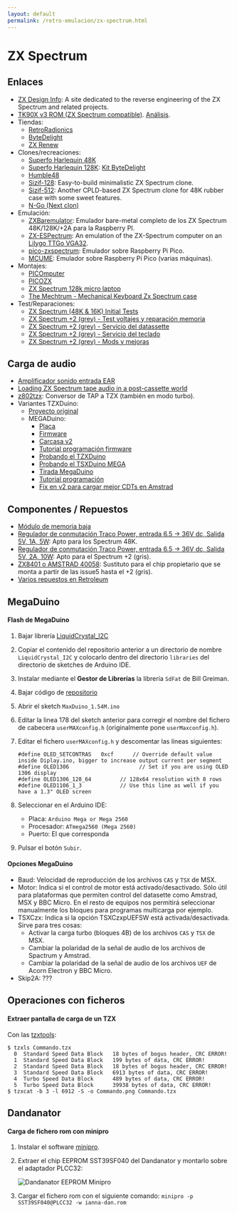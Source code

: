 ```yaml
---
layout: default
permalink: /retro-emulacion/zx-spectrum.html
---
```


# ZX Spectrum

## Enlaces

* [ZX Design Info](http://www.zxdesign.info/): A site dedicated to the reverse engineering of the ZX Spectrum and related projects.
* [TK90X v3 ROM (ZX Spectrum compatible)](https://sites.google.com/view/rodolfoguerra). [Análisis](https://www.elmundodelspectrum.com/lanzada-nueva-rom-para-los-tk90x-con-multiples-mejoras/).
* Tiendas:
    * [RetroRadionics](https://retroradionics.co.uk/)
    * [ByteDelight](https://www.bytedelight.com/)
    * [ZX Renew](https://zxrenew.co.uk/)
* Clones/recreaciones:
    * [Superfo Harlequin 48K](http://trastero.speccy.org/cosas/JL/Harlequin/superfo1.html)
    * [Superfo Harlequin 128K](http://trastero.speccy.org/cosas/JL/Superfo-Harlequin-128K/128K.html): [Kit ByteDelight](https://www.bytedelight.com/?product=harlequin-128k-rev-2d-black-large-diy-kit)
    * [Humble48](https://www.8bits4ever.net/product-page/humble48)
    * [Sizif-128](https://github.com/UzixLS/zx-sizif-128): Easy-to-build minimalistic ZX Spectrum clone.
    * [Sizif-512](https://github.com/UzixLS/zx-sizif-512): Another CPLD-based ZX Spectrum clone for 48K rubber case with some sweet features.
    * [N-Go (Next clon)](https://manuferhi.com/c/n-go)
* Emulación:
    * [ZXBaremulator](https://zxmini.speccy.org/es/index.html): Emulador bare-metal completo de los ZX Spectrum 48K/128K/+2A para la Raspberry PI.
    * [ZX-ESPectrum](https://github.com/dcrespo3d/ZX-ESPectrum-Wiimote/tree/lilygo-ttgo-vga32): An emulation of the ZX-Spectrum computer on an [Lilygo TTGo VGA32](https://es.aliexpress.com/item/33014937190.html).
    * [pico-zxspectrum](https://github.com/fruit-bat/pico-zxspectrum): Emulador sobre Raspberry Pi Pico.
    * [MCUME](https://github.com/Jean-MarcHarvengt/MCUME): Emulador sobre Raspberry Pi Pico (varias máquinas).
* Montajes:
    * [PICOmputer](https://www.tindie.com/products/bobricius/picomputer-rp2040-raspbbery-pico-qwerty-devkit/)
    * [PICOZX](https://www.tindie.com/products/bobricius/picozx-zx-spectrum-128k-vga-emulator-on-rpi-pico/)
    * [ZX Spectrum 128k micro laptop](https://github.com/Airrr17/ZX_Spectrum_micro_laptop)
    * [The Mechtrum - Mechanical Keyboard Zx Spectrum case](https://leesmithsworkshop.co.uk/products/the-mechtrum-mechanical-keyboard-zx-spectrum-case?variant=42636274696330)
* Test/Reparaciones:
    * [ZX Spectrum (48K & 16K) Initial Tests](https://www.youtube.com/watch?v=IzgCmldm2H4)
    * [ZX Spectrum +2 (grey) - Test voltajes y reparación memoria](https://www.youtube.com/watch?v=-At26HSvP08)
    * [ZX Spectrum +2 (grey) - Servicio del datassette](https://www.youtube.com/watch?v=98erYiLb5Is)
    * [ZX Spectrum +2 (grey) - Servicio del teclado](https://www.youtube.com/watch?v=Lf2UOqbN4eQ)
    * [ZX Spectrum +2 (grey) - Mods y mejoras](https://www.youtube.com/watch?v=vquSJH5RhrQ)

## Carga de audio

* [Amplificador sonido entrada EAR](http://trastero.speccy.org/cosas/JL/ampli/Amplificador.html)
* [Loading ZX Spectrum tape audio in a post-cassette world](https://retrocomputing.stackexchange.com/questions/773/loading-zx-spectrum-tape-audio-in-a-post-cassette-world)
* [z802tzx](https://github.com/rcmolina/z802tzx3): Conversor de TAP a TZX (también en modo turbo).
* Variantes TZXDuino:
    * [Proyecto original](https://github.com/sadken/TZXDuino)
    * MEGADuino:
        * [Placa](https://github.com/merlinkv/MegaDuino_PM_1.3)
        * [Firmware](https://github.com/merlinkv/MegaDuino_1.0_Firmware)
        * [Carcasa v2](https://www.thingiverse.com/thing:4290318)
        * [Tutorial programación firmware](https://www.winuaespanol.com/phpbb3/viewtopic.php?p=5116#p5116)
        * [Probando el TZXDuino](https://www.va-de-retro.com/foros/viewtopic.php?t=5541)
        * [Probando el TSXDuino MEGA](https://www.va-de-retro.com/foros/viewtopic.php?t=8488)
        * [Tirada MegaDuino](https://www.va-de-retro.com/foros/viewtopic.php?t=8496)
        * [Tutorial programación](https://www.winuaespanol.com/phpbb3/viewtopic.php?p=5116#p5116)
        * [Fix en v2 para cargar mejor CDTs en Amstrad](https://www.winuaespanol.com/phpbb3/viewtopic.php?p=5309#p5309)

## Componentes / Repuestos

* [Módulo de memoria baja](http://zx.zigg.net/LRR/)
* [Regulador de conmutación Traco Power, entrada 6.5 → 36V dc, Salida 5V, 1A, 5W](https://es.aliexpress.com/item/1005004932862811.html): Apto para los Spectrum 48K.
* [Regulador de conmutación Traco Power, entrada 6.5 → 36V dc, Salida 5V, 2A, 10W](https://es.aliexpress.com/item/1005003097722474.html): Apto para el Spectrum +2 (gris).
* [ZX8401 o AMSTRAD 40058](https://trastero.speccy.org/cosas/JL/pcf1306p/PCF1306P.html): Sustituto para el chip propietario que se monta a partir de las issue5 hasta el +2 (gris).
* [Varios repuestos en Retroleum](https://www.retroleum.co.uk/spectrum-connectors)

## MegaDuino

#### Flash de MegaDuino

1. Bajar librería [LiquidCrystal_I2C](https://github.com/merlinkv/MaxDuino_Libraries_for_1.54M)
2. Copiar el contenido del repositorio anterior a un directorio de nombre `LiquidCrystal_I2C` y colocarlo dentro del directorio `libraries` del directorio de sketches de Arduino IDE.
3. Instalar mediante el **Gestor de Librerías** la librería `SdFat` de Bill Greiman.
4. Bajar código de [repositorio](https://github.com/merlinkv/MaxDuino_1.54M)
5. Abrir el sketch `MaxDuino_1.54M.ino`
6. Editar la linea 178 del sketch anterior para corregir el nombre del fichero de cabecera `userMAXconfig.h` (originalmente pone `userMaxconfig.h`).
7. Editar el fichero `userMAXconfig.h` y descomentar las líneas siguientes:

    ```
    #define OLED_SETCONTRAS   0xcf      // Override default value inside Diplay.ino, bigger to increase output current per segment
    #define OLED1306                      // Set if you are using OLED 1306 display
    #define OLED1306_128_64         // 128x64 resolution with 8 rows
    #define OLED1106_1_3            // Use this line as well if you have a 1.3" OLED screen
    ```

8. Seleccionar en el Arduino IDE:

    * Placa: `Arduino Mega or Mega 2560`
    * Procesador: `ATmega2560 (Mega 2560)`
    * Puerto: El que corresponda

9. Pulsar el botón `Subir`.

#### Opciones MegaDuino

* Baud: Velocidad de reproducción de los archivos `CAS` y `TSX` de MSX.
* Motor: Indica si el control de motor está activado/desactivado. Sólo útil para plataformas que permiten control del datasette como Amstrad, MSX y BBC Micro. En el resto de equipos nos permitirá seleccionar manualmente los bloques para programas multicarga por ejemplo.
* TSXCzx: Indica si la opción TSXCzxpUEFSW está activada/desactivada. Sirve para tres cosas:
    * Activar la carga turbo (bloques 4B) de los archivos `CAS` y `TSX` de MSX.
    * Cambiar la polaridad de la señal de audio de los archivos de Spactrum y Amstrad.
    * Cambiar la polaridad de la señal de audio de los archivos `UEF` de Acorn Electron y BBC Micro.
* Skip2A: ???

## Operaciones con ficheros

#### Extraer pantalla de carga de un TZX

Con las [tzxtools](https://shredzone.org/docs/tzxtools/):

```
$ tzxls Commando.tzx
  0  Standard Speed Data Block   18 bytes of bogus header, CRC ERROR!
  1  Standard Speed Data Block   199 bytes of data, CRC ERROR!
  2  Standard Speed Data Block   18 bytes of bogus header, CRC ERROR!
  3  Standard Speed Data Block   6913 bytes of data, CRC ERROR!
  4  Turbo Speed Data Block      489 bytes of data, CRC ERROR!
  5  Turbo Speed Data Block      39938 bytes of data, CRC ERROR!
$ tzxcat -b 3 -l 6912 -S -o Commando.png Commando.tzx
```

## Dandanator

#### Carga de fichero rom con minipro

1. Instalar el software [minipro](https://gitlab.com/DavidGriffith/minipro#installation-on-linux).
2. Extraer el chip EEPROM SST39SF040 del Dandanator y montarlo sobre el adaptador PLCC32:

    ![Dandanator EEPROM Minipro](/images/pages/dandanator_eeprom_minipro.jpg)

3. Cargar el fichero rom con el siguiente comando: `minipro -p SST39SF040@PLCC32 -w ianna-dan.rom`